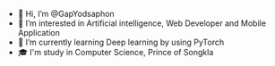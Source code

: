 - 👋 Hi, I’m @GapYodsaphon
- 👀 I’m interested in Artificial intelligence, Web Developer and Mobile Application
- 🌱 I’m currently learning Deep learning by using PyTorch
- 🎓 I'm study in Computer Science, Prince of Songkla

<!---
GapYodsaphon/GapYodsaphon is a ✨ special ✨ repository because its `README.md` (this file) appears on your GitHub profile.
You can click the Preview link to take a look at your changes.
--->
